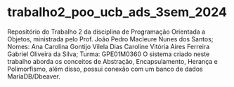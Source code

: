 # trabalho2_poo_ucb_ads_3sem_2024
Repositório do Trabalho 2 da disciplina de Programação Orientada a Objetos, ministrada pelo Prof. João Pedro Macleure Nunes dos Santos; 
Nomes: Ana Carolina Gontijo Vilela Dias Caroline Vitória Aires Ferreira Gabriel Oliveira da Silva;
Turma: GPE01M0360
O sistema criado neste trabalho aborda os conceitos de Abstração, Encapsulamento, Herança e Polimorfismo, além disso, possui conexão com um banco de dados MariaDB/Dbeaver.
